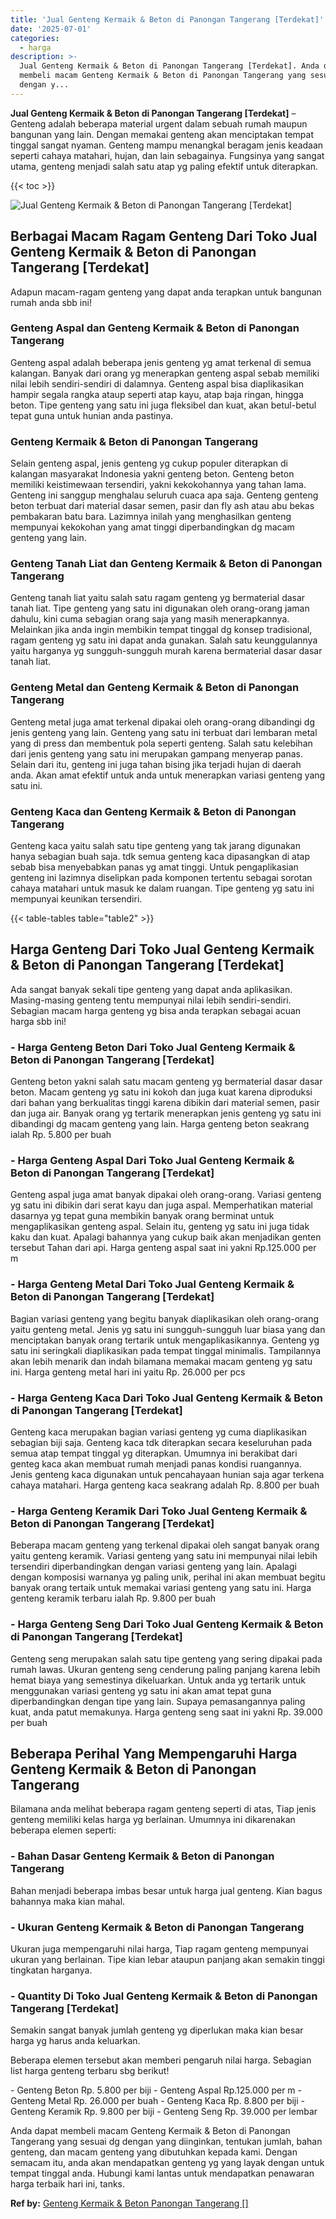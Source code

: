 ```yaml
---
title: 'Jual Genteng Kermaik & Beton di Panongan Tangerang [Terdekat]'
date: '2025-07-01'
categories:
  - harga
description: >-
  Jual Genteng Kermaik & Beton di Panongan Tangerang [Terdekat]. Anda dapat
  membeli macam Genteng Kermaik & Beton di Panongan Tangerang yang sesuai dg
  dengan y...
---
```


**Jual Genteng Kermaik & Beton di Panongan Tangerang \[Terdekat\]** – Genteng adalah beberapa material urgent dalam sebuah rumah maupun bangunan yang lain. Dengan memakai genteng akan menciptakan tempat tinggal sangat nyaman. Genteng mampu menangkal beragam jenis keadaan seperti cahaya matahari, hujan, dan lain sebagainya. Fungsinya yang sangat utama, genteng menjadi salah satu atap yg paling efektif untuk diterapkan.

{{< toc >}}

![Jual Genteng Kermaik & Beton di Panongan Tangerang [Terdekat]](/images/genteng-minimalis-murah24.png)

## Berbagai Macam Ragam Genteng Dari Toko Jual Genteng Kermaik & Beton di Panongan Tangerang \[Terdekat\]

Adapun macam-ragam genteng yang dapat anda terapkan untuk bangunan rumah anda sbb ini!

### Genteng Aspal dan Genteng Kermaik & Beton di Panongan Tangerang

Genteng aspal adalah beberapa jenis genteng yg amat terkenal di semua kalangan. Banyak dari orang yg menerapkan genteng aspal sebab memiliki nilai lebih sendiri-sendiri di dalamnya. Genteng aspal bisa diaplikasikan hampir segala rangka ataup seperti atap kayu, atap baja ringan, hingga beton. Tipe genteng yang satu ini juga fleksibel dan kuat, akan betul-betul tepat guna untuk hunian anda pastinya.

### Genteng Kermaik & Beton di Panongan Tangerang

Selain genteng aspal, jenis genteng yg cukup populer diterapkan di kalangan masyarakat Indonesia yakni genteng beton. Genteng beton memiliki keistimewaan tersendiri, yakni kekokohannya yang tahan lama. Genteng ini sanggup menghalau seluruh cuaca apa saja. Genteng genteng beton terbuat dari material dasar semen, pasir dan fly ash atau abu bekas pembakaran batu bara. Lazimnya inilah yang menghasilkan genteng mempunyai kekokohan yang amat tinggi diperbandingkan dg macam genteng yang lain.

### Genteng Tanah Liat dan Genteng Kermaik & Beton di Panongan Tangerang

Genteng tanah liat yaitu salah satu ragam genteng yg bermaterial dasar tanah liat. Tipe genteng yang satu ini digunakan oleh orang-orang jaman dahulu, kini cuma sebagian orang saja yang masih menerapkannya. Melainkan jika anda ingin membikin tempat tinggal dg konsep tradisional, ragam genteng yg satu ini dapat anda gunakan. Salah satu keunggulannya yaitu harganya yg sungguh-sungguh murah karena bermaterial dasar dasar tanah liat.

### Genteng Metal dan Genteng Kermaik & Beton di Panongan Tangerang

Genteng metal juga amat terkenal dipakai oleh orang-orang dibandingi dg jenis genteng yang lain. Genteng yang satu ini terbuat dari lembaran metal yang di press dan membentuk pola seperti genteng. Salah satu kelebihan dari jenis genteng yang satu ini merupakan gampang menyerap panas. Selain dari itu, genteng ini juga tahan bising jika terjadi hujan di daerah anda. Akan amat efektif untuk anda untuk menerapkan variasi genteng yang satu ini.

### Genteng Kaca dan Genteng Kermaik & Beton di Panongan Tangerang

Genteng kaca yaitu salah satu tipe genteng yang tak jarang digunakan hanya sebagian buah saja. tdk semua genteng kaca dipasangkan di atap sebab bisa menyebabkan panas yg amat tinggi. Untuk pengaplikasian genteng ini lazimnya diselipkan pada komponen tertentu sebagai sorotan cahaya matahari untuk masuk ke dalam ruangan. Tipe genteng yg satu ini mempunyai keunikan tersendiri.

{{< table-tables table="table2" >}}

## Harga Genteng Dari Toko Jual Genteng Kermaik & Beton di Panongan Tangerang \[Terdekat\]

Ada sangat banyak sekali tipe genteng yang dapat anda aplikasikan. Masing-masing genteng tentu mempunyai nilai lebih sendiri-sendiri. Sebagian macam harga genteng yg bisa anda terapkan sebagai acuan harga sbb ini!

### \- Harga Genteng Beton Dari Toko Jual Genteng Kermaik & Beton di Panongan Tangerang \[Terdekat\]

Genteng beton yakni salah satu macam genteng yg bermaterial dasar dasar beton. Macam genteng yg satu ini kokoh dan juga kuat karena diproduksi dari bahan yang berkualitas tinggi karena dibikin dari material semen, pasir dan juga air. Banyak orang yg tertarik menerapkan jenis genteng yg satu ini dibandingi dg macam genteng yang lain. Harga genteng beton seakrang ialah Rp. 5.800 per buah

### \- Harga Genteng Aspal Dari Toko Jual Genteng Kermaik & Beton di Panongan Tangerang \[Terdekat\]

Genteng aspal juga amat banyak dipakai oleh orang-orang. Variasi genteng yg satu ini dibikin dari serat kayu dan juga aspal. Memperhatikan material dasarnya yg tepat guna membikin banyak orang berminat untuk mengaplikasikan genteng aspal. Selain itu, genteng yg satu ini juga tidak kaku dan kuat. Apalagi bahannya yang cukup baik akan menjadikan genten tersebut Tahan dari api. Harga genteng aspal saat ini yakni Rp.125.000 per m

### \- Harga Genteng Metal Dari Toko Jual Genteng Kermaik & Beton di Panongan Tangerang \[Terdekat\]

Bagian variasi genteng yang begitu banyak diaplikasikan oleh orang-orang yaitu genteng metal. Jenis yg satu ini sungguh-sungguh luar biasa yang dan menciptakan banyak orang tertarik untuk mengaplikasikannya. Genteng yg satu ini seringkali diaplikasikan pada tempat tinggal minimalis. Tampilannya akan lebih menarik dan indah bilamana memakai macam genteng yg satu ini. Harga genteng metal hari ini yaitu Rp. 26.000 per pcs

### \- Harga Genteng Kaca Dari Toko Jual Genteng Kermaik & Beton di Panongan Tangerang \[Terdekat\]

Genteng kaca merupakan bagian variasi genteng yg cuma diaplikasikan sebagian biji saja. Genteng kaca tdk diterapkan secara keseluruhan pada semua atap tempat tinggal yg diterapkan. Umumnya ini berakibat dari genteg kaca akan membuat rumah menjadi panas kondisi ruangannya. Jenis genteng kaca digunakan untuk pencahayaan hunian saja agar terkena cahaya matahari. Harga genteng kaca seakrang adalah Rp. 8.800 per buah

### \- Harga Genteng Keramik Dari Toko Jual Genteng Kermaik & Beton di Panongan Tangerang \[Terdekat\]

Beberapa macam genteng yang terkenal dipakai oleh sangat banyak orang yaitu genteng keramik. Variasi genteng yang satu ini mempunyai nilai lebih tersendiri diperbandingkan dengan variasi genteng yang lain. Apalagi dengan komposisi warnanya yg paling unik, perihal ini akan membuat begitu banyak orang tertaik untuk memakai variasi genteng yang satu ini. Harga genteng keramik terbaru ialah Rp. 9.800 per buah

### \- Harga Genteng Seng Dari Toko Jual Genteng Kermaik & Beton di Panongan Tangerang \[Terdekat\]

Genteng seng merupakan salah satu tipe genteng yang sering dipakai pada rumah lawas. Ukuran genteng seng cenderung paling panjang karena lebih hemat biaya yang semestinya dikeluarkan. Untuk anda yg tertarik untuk menggunakan variasi genteng yg satu ini akan amat tepat guna diperbandingkan dengan tipe yang lain. Supaya pemasangannya paling kuat, anda patut memakunya. Harga genteng seng saat ini yakni Rp. 39.000 per buah

## Beberapa Perihal Yang Mempengaruhi Harga Genteng Kermaik & Beton di Panongan Tangerang

Bilamana anda melihat beberapa ragam genteng seperti di atas, Tiap jenis genteng memiliki kelas harga yg berlainan. Umumnya ini dikarenakan beberapa elemen seperti:

### \- Bahan Dasar Genteng Kermaik & Beton di Panongan Tangerang

Bahan menjadi beberapa imbas besar untuk harga jual genteng. Kian bagus bahannya maka kian mahal.

### \- Ukuran Genteng Kermaik & Beton di Panongan Tangerang

Ukuran juga mempengaruhi nilai harga, Tiap ragam genteng mempunyai ukuran yang berlainan. Tipe kian lebar ataupun panjang akan semakin tinggi tingkatan harganya.

### \- Quantity Di Toko Jual Genteng Kermaik & Beton di Panongan Tangerang \[Terdekat\]

Semakin sangat banyak jumlah genteng yg diperlukan maka kian besar harga yg harus anda keluarkan.

Beberapa elemen tersebut akan memberi pengaruh nilai harga. Sebagian list harga genteng terbaru sbg berikut!

\- Genteng Beton Rp. 5.800 per biji - Genteng Aspal Rp.125.000 per m - Genteng Metal Rp. 26.000 per buah - Genteng Kaca Rp. 8.800 per biji - Genteng Keramik Rp. 9.800 per biji - Genteng Seng Rp. 39.000 per lembar

Anda dapat membeli macam Genteng Kermaik & Beton di Panongan Tangerang yang sesuai dg dengan yang diinginkan, tentukan jumlah, bahan genteng, dan macam genteng yang dibutuhkan kepada kami. Dengan semacam itu, anda akan mendapatkan genteng yg yang layak dengan untuk tempat tinggal anda. Hubungi kami lantas untuk mendapatkan penawaran harga terbaik hari ini, tanks.

**Ref by:**  [Genteng Kermaik & Beton  Panongan Tangerang []](https://id.wikipedia.org/wiki/Genteng)
